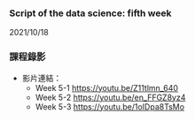 ### Script of the data science: fifth week 
2021/10/18

### 課程錄影
* 影片連結： 
  * Week 5-1 https://youtu.be/Z11tlmn_640
  * Week 5-2 https://youtu.be/en_FFGZ8yz4
  * Week 5-3 https://youtu.be/1oIDpa8TsMo



